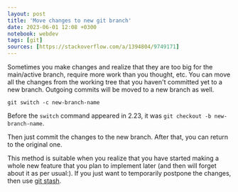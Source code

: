 ```yaml
---
layout: post
title: 'Move changes to new git branch'
date: 2023-06-01 12:08 +0300
notebook: webdev
tags: [git]
sources: [https://stackoverflow.com/a/1394804/9749171]
---
```

Sometimes you make changes and realize that they are too big for the main/active branch, require more work than you thought, etc. You can move all the changes from the working tree that you haven't committed yet to a new branch. Outgoing commits will be moved to a new branch as well.

```
git switch -c new-branch-name
```
Before the `switch` command appeared in 2.23, it was `git checkout -b new-branch-name`.

Then just commit the changes to the new branch. After that, you can return to the original one.

This method is suitable when you realize that you have started making a whole new feature that you plan to implement later (and then will forget about it as per usual:). If you just want to temporarily postpone the changes, then use [git stash](https://www.atlassian.com/ru/git/tutorials/saving-changes/git-stash ).
